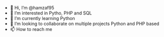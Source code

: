 - 👋 Hi, I’m @hamzaf95
- 👀 I’m interested in Pytho, PHP and SQL
- 🌱 I’m currently learning Python
- 💞️ I’m looking to collaborate on multiple projects Python and PHP based
- 📫 How to reach me 

<!---
hamzaf95/hamzaf95 is a ✨ special ✨ repository because its `README.md` (this file) appears on your GitHub profile.
You can click the Preview link to take a look at your changes.
--->
